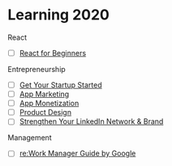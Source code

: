 # Learning 2020

React
- [ ] [React for Beginners](https://app.pluralsight.com/library/courses/react-js-getting-started/table-of-contents)

Entrepreneurship
- [ ] [Get Your Startup Started](https://www.udacity.com/course/get-your-startup-started--ud806)
- [ ] [App Marketing](https://www.classcentral.com/course/udacity-app-marketing-4850)
- [ ] [App Monetization](https://www.udacity.com/course/app-monetization--ud518)
- [ ] [Product Design](https://www.udacity.com/course/product-design--ud509)
- [ ] [Strengthen Your LinkedIn Network & Brand](https://www.udacity.com/course/strengthen-your-linkedin-network-and-brand--ud242)

Management
- [ ] [re:Work Manager Guide by Google](https://rework.withgoogle.com/guides/managers-develop-and-support-managers/steps/review-googles-new-manager-training/)

